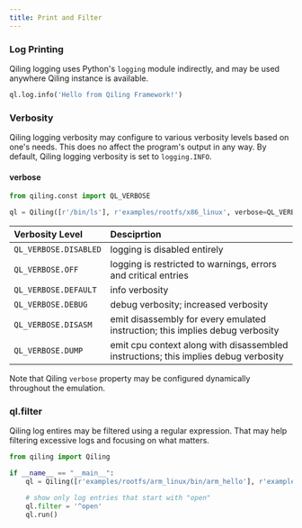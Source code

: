 ```yaml
---
title: Print and Filter
---
```


### Log Printing

Qiling logging uses Python's `logging` module indirectly, and may be used anywhere Qiling instance is available.

```python
ql.log.info('Hello from Qiling Framework!')
```

### Verbosity

Qiling logging verbosity may configure to various verbosity levels based on one's needs. This does no affect the program's output in any way. By default, Qiling logging verbosity is set to `logging.INFO`.

#### verbose

```python
from qiling.const import QL_VERBOSE

ql = Qiling([r'/bin/ls'], r'examples/rootfs/x86_linux', verbose=QL_VERBOSE.DEBUG)
```

| Verbosity Level       | Desciprtion
| :--                   | :--
| `QL_VERBOSE.DISABLED` | logging is disabled entirely
| `QL_VERBOSE.OFF`      | logging is restricted to warnings, errors and critical entries
| `QL_VERBOSE.DEFAULT`  | info verbosity
| `QL_VERBOSE.DEBUG`    | debug verbosity; increased verbosity
| `QL_VERBOSE.DISASM`   | emit disassembly for every emulated instruction; this implies debug verbosity
| `QL_VERBOSE.DUMP`     | emit cpu context along with disassembled instructions; this implies debug verbosity

Note that Qiling `verbose` property may be configured dynamically throughout the emulation.

### ql.filter

Qiling log entires may be filtered using a regular expression. That may help filtering excessive logs and focusing on what matters.

```python
from qiling import Qiling

if __name__ == "__main__":
    ql = Qiling([r'examples/rootfs/arm_linux/bin/arm_hello'], r'examples/rootfs/arm_linux')

    # show only log entries that start with "open"
    ql.filter = '^open'
    ql.run()
```
